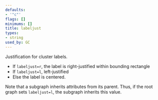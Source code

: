 ```yaml
---
defaults:
- '"c"'
flags: []
minimums: []
title: labeljust
types:
- string
used_by: GC
---
```

Justification for cluster labels.

* If `labeljust=r`, the label is right-justified within bounding rectangle
* If `labeljust=l`, left-justified
* Else the label is centered.

Note that a subgraph inherits attributes from its parent. Thus, if
the root graph sets `labeljust=l`, the subgraph inherits
this value.
